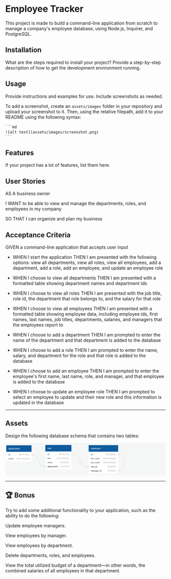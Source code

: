 # Employee Tracker

This project is made to build a command-line application from scratch to manage a company's employee database, using Node.js, Inquirer, and PostgreSQL.

## Installation

What are the steps required to install your project? Provide a step-by-step description of how to get the development environment running.

## Usage

Provide instructions and examples for use. Include screenshots as needed.

To add a screenshot, create an `assets/images` folder in your repository and upload your screenshot to it. Then, using the relative filepath, add it to your README using the following syntax:

    ```md
    ![alt text](assets/images/screenshot.png)
    ```

## Features

If your project has a lot of features, list them here.

## User Stories

AS A business owner

I WANT to be able to view and manage the departments, roles, and employees in my company

SO THAT I can organize and plan my business

## Acceptance Criteria

GIVEN a command-line application that accepts user input

*    WHEN I start the application
    THEN I am presented with the following options: view all departments, view all roles, view all employees, add a department, add a role, add an employee, and update an employee role

*   WHEN I choose to view all departments
    THEN I am presented with a formatted table showing department names and department ids

*   WHEN I choose to view all roles
    THEN I am presented with the job title, role id, the department that role belongs to, and the salary for that role

*   WHEN I choose to view all employees
    THEN I am presented with a formatted table showing employee data, including employee ids, first names, last names, job titles, departments, salaries, and managers that the employees report to

*   WHEN I choose to add a department
    THEN I am prompted to enter the name of the department and that department is added to the database

*   WHEN I choose to add a role
    THEN I am prompted to enter the name, salary, and department for the role and that role is added to the database

*   WHEN I choose to add an employee
    THEN I am prompted to enter the employee's first name, last name, role, and manager, and that employee is added to the database

*   WHEN I choose to update an employee role
    THEN I am prompted to select an employee to update and their new role and this information is updated in the database

---

## Assets

Design the following database schema that contains two tables:

![The database schema includes a departments table a roles table and a employees table, linked by the department id.](./assets/image_1.png)

---


## 🏆 Bonus

Try to add some additional functionality to your application, such as the ability to do the following:

Update employee managers.

View employees by manager.

View employees by department.

Delete departments, roles, and employees.

View the total utilized budget of a department—in other words, the combined salaries of all employees in that department.
